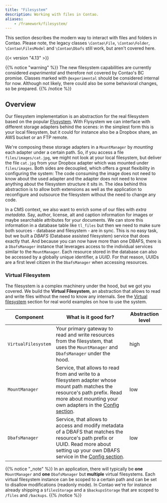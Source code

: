 ```yaml
---
title: "Filesystem"
description: Working with files in Contao.
aliases:
    - /framework/filesystem/
---
```


This section describes the modern way to interact with files and folders in Contao. Please note, the legacy classes
`\Contao\File`, `\Contao\Folder`, `\Contao\FilesModel` and `\Contao\Dbafs` still work, but aren't covered here.   

{{< version "4.13" >}}

{{% notice "warning" %}}
The new filesystem capabilities are currently considered *experimental* and therefore not covered by Contao's BC
promise. Classes marked with `@experimental` should be considered internal for now. Although not likely, there could
also be some behavioral changes, so be prepared.
{{% /notice %}}


## Overview

Our filesystem implementation is an abstraction for the real filesystem based on the popular [Flysystem][Flysystem].
With Flysystem we can interface with different storage adapters behind the scenes: in the simplest form this is your
local filesystem, but it could for instance also be a Dropbox share, an AWS bucket or an FTP remote.

We're composing these storage adapters in a `MountManager` by *mounting* each adapter under a certain path. So, if you
access a file `files/images/cat.jpg`, we might not look at your local filesystem, but deliver the file `cat.jpg` from
your Dropbox adapter which was mounted under `files/images`. Both sides are decoupled, which offers a great flexibility
in configuring the system: The code consuming the image does not need to know about the used adapter and the adapter
does not need to know anything about the filesystem structure it sits in. The idea behind this abstraction is to allow
both extensions as well as the application to reconfigure and outsource the filesystem without the need to change any
code.

In a CMS context, we also want to enrich some of our files with *extra metadata*. Say, author, license, alt and caption
information for images or maybe searchable attributes for your documents. We can store this information in a database
table like `tl_files` but then we need to make sure both sources - database and filesystem - are in sync. This is no
easy task, but we built a *DBAFS* (Database assisted filesystem) service that does exactly that. And because you can now
have more than one DBAFS, there is a `DbafsManager` instance that leverages access to the individual services similar to
the `MountManager`. Each resource stored in the database can also be accessed by a globally unique identifier, a
*UUID*. For that reason, UUIDs are a first level citizen in the `DbafsManager` when accessing resources. 

### Virtual Filesystem

The filesystem is a complex machinery under the hood, but we got you covered. We build the **Virtual Filesystem**, an
abstraction that allows to read and write files without the need to know any internals. See the [Virtual filesystem][VirtualFilesystem]
section for real world examples on how to use the system.

| Component | What is it good for? | Abstraction level |
|-|-|-|
| `VirtualFilesystem` | Your primary gateway to read and write resources from the filesystem, that uses the `MountManager` and `DbafsManager` under the hood. | high
| `MountManager` | Service, that allows to read from and write to a filesystem adapter whose mount path matches the resource's path prefix. Read more about mounting your own adapters in the [Config section][Config]. | low  
| `DbafsManager` | Service, that allows to access and modify metadata of a DBAFS that matches the resource's path prefix or UUID. Read more about setting up your own DBAFS service in the [Config section][Config]. | low  

{{% notice "_note" %}}
In an application, there will typically be **one** `MountManager` and **one** `DbafsManager` but **multiple** virtual
filesystems. Each virtual filesystem instance can be scoped to a certain path and can be set to disallow modifications
(readonly mode). In Contao we're for instance already shipping a `$filesStorage` and a `$backupsStorage` that are scoped
to `/files` and `/backups`.
{{% /notice %}}

[Flysystem]: https://flysystem.thephpleague.com/docs/
[VirtualFilesystem]: /framework/filesystem/virtual-filesystem/
[Config]: /framework/filesystem/config/
